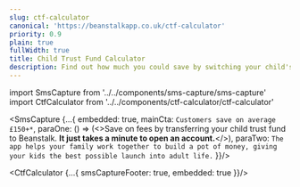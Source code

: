 ```yaml
---
slug: ctf-calculator
canonical: 'https://beanstalkapp.co.uk/ctf-calculator'
priority: 0.9
plain: true
fullWidth: true
title: Child Trust Fund Calculator
description: Find out how much you could save by switching your child's CTF to Beanstalk with our CTF calculator. See what you could save in fees in minutes!
---
```


import SmsCapture from '../../components/sms-capture/sms-capture'
import CtfCalculator from '../../components/ctf-calculator/ctf-calculator'

<SmsCapture {...{
  embedded: true,
  mainCta: `Customers save on average £150+*`,
  paraOne: () => (<>Save on fees by transferring your child trust fund to Beanstalk. <strong>It just takes a minute to open an account.</strong></>),
  paraTwo: `The app helps your family work together to build a pot of money, giving your kids the best possible launch into adult life.`
}}/>

<CtfCalculator {...{
  smsCaptureFooter: true,
  embedded: true
}}/>